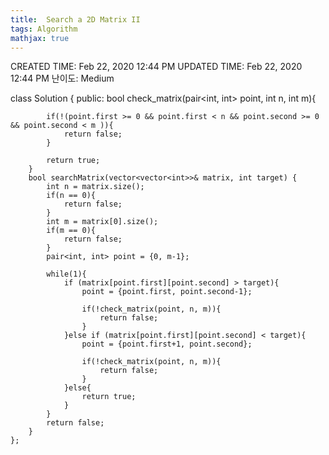 ```yaml
---
title:  Search a 2D Matrix II
tags: Algorithm
mathjax: true
---
```



CREATED TIME: Feb 22, 2020 12:44 PM
UPDATED TIME: Feb 22, 2020 12:44 PM
난이도: Medium

class Solution {
    public:
        bool check_matrix(pair<int, int> point, int n, int m){
            
            if(!(point.first >= 0 && point.first < n && point.second >= 0 && point.second < m )){
                return false;
            }
            
            return true;
        }
        bool searchMatrix(vector<vector<int>>& matrix, int target) {
            int n = matrix.size();
            if(n == 0){
                return false;
            }
            int m = matrix[0].size();
            if(m == 0){
                return false;
            }
            pair<int, int> point = {0, m-1};
            
            while(1){
                if (matrix[point.first][point.second] > target){
                    point = {point.first, point.second-1};
                    
                    if(!check_matrix(point, n, m)){
                        return false;
                    }
                }else if (matrix[point.first][point.second] < target){
                    point = {point.first+1, point.second};
                    
                    if(!check_matrix(point, n, m)){
                        return false;
                    }
                }else{
                    return true;
                }
            }
            return false;
        }
    };